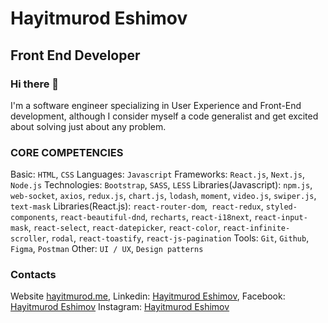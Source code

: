 # Hayitmurod Eshimov
## Front End Developer
### Hi there 👋
I'm a software engineer specializing in User Experience and Front-End development, although I consider myself a code generalist and get excited about solving just about any problem.

### CORE COMPETENCIES
Basic: `HTML`, `CSS`
Languages: `Javascript`
Frameworks: `React.js`, `Next.js`, `Node.js`
Technologies: `Bootstrap`, `SASS`, `LESS`
Libraries(Javascript): `npm.js`, `web-socket`, `axios`, `redux.js`, `chart.js`, `lodash`, `moment`, `video.js`, `swiper.js`, `text-mask`
Libraries(React.js): `react-router-dom`,` react-redux`, `styled-components`, `react-beautiful-dnd`, `recharts`, `react-i18next`, `react-input-mask`, `react-select`, `react-datepicker`, `react-color`, `react-infinite-scroller`, `rodal`, `react-toastify`, `react-js-pagination`
Tools: `Git`, `Github`, `Figma`, `Postman`
Other: `UI / UX`, `Design patterns`

### Contacts
Website [hayitmurod.me](https://hayitmurod.me),
Linkedin: [Hayitmurod Eshimov](https://www.linkedin.com/in/hayitmurod-eshimov-29b0b1207/),
Facebook: [Hayitmurod Eshimov](https://www.facebook.com/hayitmurod.eshimov)
Instagram: [Hayitmurod Eshimov](https://www.instagram.com/hayitmurod707/)
